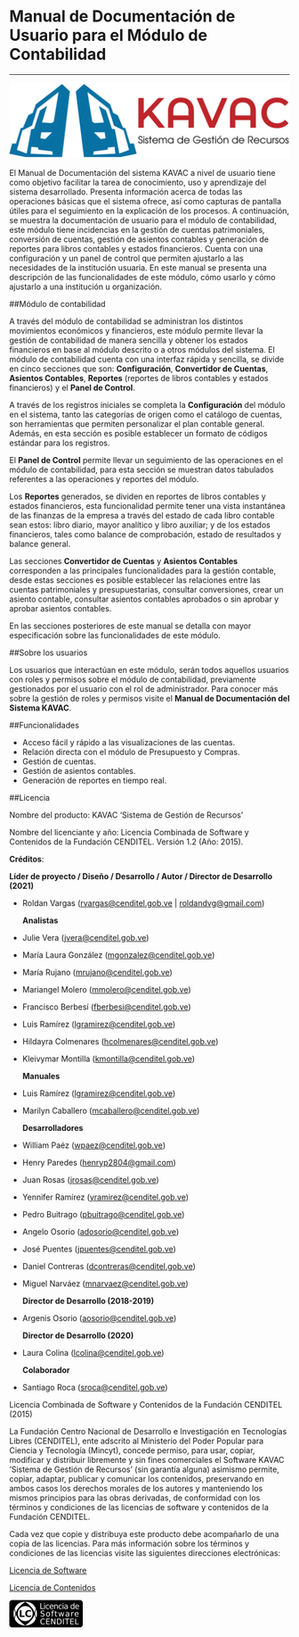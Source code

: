 # Manual de Documentación de Usuario para el Módulo de Contabilidad
*******************************************************************

![Screenshot](img/logokavac.png#imagen)

El Manual de Documentación del sistema KAVAC a nivel de usuario tiene como objetivo facilitar la tarea de conocimiento, uso y aprendizaje del sistema desarrollado. Presenta información acerca de todas las operaciones básicas que el sistema ofrece, así como capturas de pantalla útiles para el seguimiento en la explicación de los procesos. A continuación, se muestra la documentación de usuario para el módulo de contabilidad, este módulo tiene incidencias en la gestión de cuentas patrimoniales, conversión de cuentas, gestión de asientos contables y generación de reportes para libros contables y estados financieros. Cuenta con una configuración y un panel de control que permiten ajustarlo a las necesidades de la institución usuaria. En este manual se presenta una descripción de las funcionalidades de este módulo, cómo usarlo y cómo ajustarlo a una institución u organización.


##Módulo de contabilidad

A través del módulo de contabilidad se administran los distintos movimientos económicos y financieros, este módulo permite llevar la gestión de contabilidad de manera sencilla y obtener los estados financieros en base al módulo descrito o a otros módulos del sistema. El módulo de contabilidad cuenta con una interfaz rápida y sencilla, se divide en cinco secciones que son: **Configuración**, **Convertidor de Cuentas**, **Asientos Contables**, **Reportes** (reportes de libros contables y estados financieros) y el **Panel de Control**.

A través de los registros iniciales se completa la **Configuración** del módulo en el sistema, tanto las categorías de origen como el catálogo de cuentas, son herramientas que permiten personalizar el plan contable general. Además, en esta sección es posible establecer un formato de códigos estándar para los registros.

El **Panel de Control** permite llevar un seguimiento de las operaciones en el módulo de contabilidad, para esta sección se muestran datos tabulados referentes a las operaciones y reportes del módulo.

Los **Reportes** generados, se dividen en reportes de libros contables y estados financieros, esta funcionalidad permite tener una vista instantánea de las finanzas de la empresa a través del estado de cada libro contable sean estos: libro diario, mayor analítico y libro auxiliar; y de los estados financieros, tales como balance de comprobación, estado de resultados y balance general. 

Las secciones **Convertidor de Cuentas** y **Asientos Contables** corresponden a las principales funcionalidades para la gestión contable, desde estas secciones es posible establecer las relaciones entre las cuentas patrimoniales y presupuestarias, consultar conversiones, crear un asiento contable, consultar asientos contables aprobados o sin aprobar y aprobar asientos contables.

En las secciones posteriores de este manual se detalla con mayor especificación sobre las funcionalidades de este módulo.

##Sobre los usuarios


Los usuarios que interactúan en este módulo, serán todos aquellos usuarios con roles y permisos sobre el módulo de contabilidad, previamente gestionados por el usuario con el rol de administrador. Para conocer más sobre la gestión de roles y permisos visite el **Manual de Documentación del Sistema KAVAC**.

##Funcionalidades

- Acceso fácil y rápido a las visualizaciones de las cuentas.
- Relación directa con el módulo de Presupuesto y Compras.
- Gestión de cuentas.
- Gestión de asientos contables.
- Generación de reportes en tiempo real.

##Licencia

Nombre del producto: KAVAC ‘Sistema de Gestión de Recursos’

   Nombre del licenciante y año: Licencia Combinada de Software y Contenidos de la Fundación CENDITEL. Versión 1.2 (Año: 2015).

   **Créditos**: 
   
   **Líder de proyecto / Diseño / Desarrollo / Autor / Director de Desarrollo (2021)**

- Roldan Vargas (rvargas@cenditel.gob.ve | roldandvg@gmail.com)

   **Analistas**

- Julie Vera (jvera@cenditel.gob.ve)
- María Laura González (mgonzalez@cenditel.gob.ve)
- María Rujano (mrujano@cenditel.gob.ve)
- Mariangel Molero (mmolero@cenditel.gob.ve)
- Francisco Berbesí (fberbesi@cenditel.gob.ve)
- Luis Ramírez (lgramirez@cenditel.gob.ve)
- Hildayra Colmenares (hcolmenares@cenditel.gob.ve)
- Kleivymar Montilla (kmontilla@cenditel.gob.ve)

   **Manuales**

- Luis Ramírez (lgramirez@cenditel.gob.ve)
- Marilyn Caballero (mcaballero@cenditel.gob.ve)

   **Desarrolladores**

- William Paéz (wpaez@cenditel.gob.ve)
- Henry Paredes (henryp2804@gmail.com)
- Juan Rosas (jrosas@cenditel.gob.ve)
- Yennifer Ramírez (yramirez@cenditel.gob.ve)
- Pedro Buitrago (pbuitrago@cenditel.gob.ve)
- Angelo Osorio (adosorio@cenditel.gob.ve)
- José Puentes (jpuentes@cenditel.gob.ve)
- Daniel Contreras (dcontreras@cenditel.gob.ve)
- Miguel Narváez (mnarvaez@cenditel.gob.ve)

   **Director de Desarrollo (2018-2019)**

- Argenis Osorio (aosorio@cenditel.gob.ve)
   
   **Director de Desarrollo (2020)**
   
- Laura Colina (lcolina@cenditel.gob.ve)

   **Colaborador**

- Santiago Roca (sroca@cenditel.gob.ve)


Licencia Combinada de Software y Contenidos de la Fundación CENDITEL (2015)  


La Fundación Centro Nacional de Desarrollo e Investigación en Tecnologías Libres (CENDITEL), ente adscrito al Ministerio del Poder Popular para  Ciencia y Tecnología (Mincyt), concede permiso, para usar, copiar, modificar y distribuir libremente y sin fines comerciales el Software KAVAC ‘Sistema de Gestión de Recursos’ (sin garantía alguna) asimismo permite, copiar, adaptar, publicar y comunicar los contenidos, preservando en ambos casos los derechos morales de los autores y manteniendo los mismos principios para las obras derivadas, de conformidad con los términos y condiciones de las licencias de software y contenidos de la Fundación CENDITEL.


Cada vez que copie y distribuya este producto debe acompañarlo de una copia de las licencias. Para más información sobre los términos y condiciones de las licencias visite las siguientes direcciones electrónicas:  


[Licencia de Software](https://conocimientolibre.cenditel.gob.ve/legislacion)

[Licencia de Contenidos](https://conocimientolibre.cenditel.gob.ve/legislacion)

![Screenshot](img/licencia.png)






